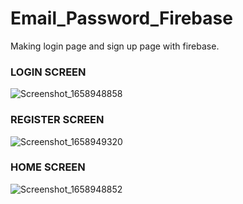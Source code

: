 # Email_Password_Firebase
Making login page and sign up page with firebase.


### LOGIN SCREEN
![Screenshot_1658948858](https://user-images.githubusercontent.com/98910348/181362206-10fb5009-8031-491d-abb4-5d7c123d38d6.png)



### REGISTER SCREEN
![Screenshot_1658949320](https://user-images.githubusercontent.com/98910348/181362251-8df79ff4-9d78-4f90-a3c2-9ba342dc3290.png)



### HOME SCREEN
![Screenshot_1658948852](https://user-images.githubusercontent.com/98910348/181362265-08d9e574-8b84-4ce7-89f6-acc1586b4e3b.png)
